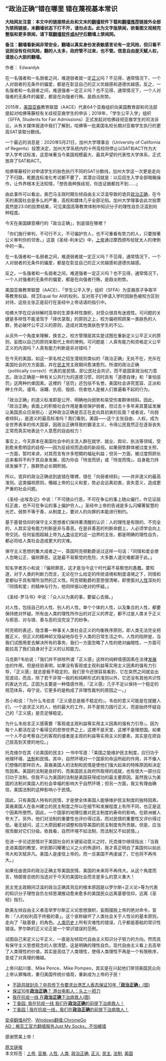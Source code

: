  <h2>“政治正确”错在哪里 错在蔑视基本常识</h2> <p class="notice"><b>大陆网友注意：本文中的链接除此处和文末的<a href="https://github.com/bannedbook/fanqiang" >翻墙</a>软件下载和<a href="https://github.com/killgcd/justmysocks/blob/master/README.md">翻墙推荐</a>链接外全部为禁网链接，未翻墙状态下打不开，请勿点击。此为文字版禁闻，欲看图文视频完整版和更多禁闻，请下载<a href="https://github.com/bannedbook/fanqiang">翻墙软件或APP</a>后翻墙上禁闻网。</p><p>备注：翻墙看新闻非常安全，翻墙以真实身份发表敏感言论有一定风险，但只看不说则没有任何风险，翻的人太多，政府管不过来，也不管。信息自由是天赋人权，请放心大胆的翻墙。</b></p>  <div class="entry"> <p>作者： Edwardyk</p> <p id="summary">在一名强者和一名弱者之间，难道弱者就一定<a href="https://www.bannedbook.org/bnews/tag/%E6%AD%A3%E4%B9%89/" class="st_tag internal_tag" rel="tag" title="标签 正义 下的日志">正义</a>吗？不见得，通常情况下，一个人对弱者的无条件的偏爱，都是在彰显自己的正义优越感和道德优越感。反之，一名强者和一名弱者之间，难道强者一定正义吗？也不见得，通常情况下，一个人对强者的无条件的偏爱，都是在向强者行贿，是趋炎附势。</p> <p>2015年，<a href="https://www.bannedbook.org/bnews/tag/%e7%be%8e%e5%9b%bd/" class="st_tag internal_tag" rel="tag" title="标签 美国 下的日志">美国</a><a href="https://www.bannedbook.org/bnews/tag/%e4%ba%9a%e8%a3%94/" class="st_tag internal_tag" rel="tag" title="标签 亚裔 下的日志">亚裔</a>教育联盟（AACE）代表64个亚裔组织向美国教育部和司法部提起对哈佛等藤校有关歧视亚裔学生的申诉；2018年，「学生公平入学」组织（SFFA, Students for Fair Admissions）正式发起对哈佛歧视亚裔学生的司法诉讼，从有关媒体报道中我们了解到，哈佛等一批美国名校长期对亚裔学生执行的更高SAT录取分数线。</p> <p>一个最近的消息是：2020年5月21日，加州大学理事会（University of California of Regents）投票决定，加州大学系统内的十所高校将停止以SAT和ACT作为大学入学考试标准，这意味著当今美国规模最大、最具声望的代表性大学体系，正式放弃了SAT和ACT。</p> <p>哈佛等藤校针对申请学生的肤色执行不同的SAT分数线，加州大学这一次更是走向了不归路，乾脆连标准化考试都不要了，其潜台词就是：以后招生入学全部暗箱操作，让外界根本无法知情，「想告我种族歧视，你连证据都找不到……」</p> <p>由此事件可以看出，奥巴马主政时期左倾自由主义泛滥导致的诡异<a href="https://www.bannedbook.org/bnews/tag/%e6%94%bf%e6%b2%bb%e6%ad%a3%e7%a1%ae/" class="st_tag internal_tag" rel="tag" title="标签 政治正确 下的日志">政治正确</a>，在今天的美国社会是多么的严重，高校和媒体几乎全部沦陷。加州大学理事会此次投票竟然是23:0的投票结果，可见美国高等教育体制中知识分子的理性自负泛滥到何种程度。</p> <p>今天在美国肆意横行的「政治正确」，到底错在哪裡？</p> <p>「你们施行审判，不可行不义，不可偏护穷人，也不可重看有势力的人，只要按著公义审判你的邻舍。」这是《圣经-利未记》中，<a href="https://www.bannedbook.org/bnews/tag/%e4%b8%8a%e5%b8%9d/" class="st_tag internal_tag" rel="tag" title="标签 上帝 下的日志">上帝</a>通过摩西颁布给犹太人的律例中的一条。</p> <p>在一名强者和一名弱者之间，难道弱者就一定正义吗？不见得，通常情况下，一个人对弱者的无条件的偏爱，都是在彰显自己的正义优越感和道德优越感。</p>  <p>反之，一名强者和一名弱者之间，难道强者一定正义吗？也不见得，通常情况下，一个人对强者的无条件的偏爱，都是在向强者行贿，是趋炎附势。</p> <p>美国亚裔教育联盟（AACE）、「学生公平入学」组织（SFFA）为亚裔孩子争取平等教育权益、捍卫Equal for All的权利，反对孩子们申请入学时因肤色被校方区别对待，这些主张正是前行在圣经中上帝话语的指引中。</p> <p>哈佛大学在应诉辩解时高举的生源多样性旗帜，对受众很具有迷惑性。可问题的关键是多样性不能凌驾于「择优录取」的原则之上，校方偏袒照顾某一类肤色的人群，势必破坏公平正义的原则，造成对其他类肤色学生的不公。</p> <p>从另外一个角度来理解，换言之，校方管理层其实是试图在重新定义公平正义的原则，妄图以自己的原则来取代上帝的律例。可问题是：人真有能力和资格定义公平正义的内涵吗？人真有能力判断是非对错吗？</p> <p>在今天的美国，如这一家名校之招生潜规则类似的「政治正确」无处不在，充斥在美国社会的方方面面，并在<a href="https://www.bannedbook.org/bnews/tag/%e6%b0%91%e4%b8%bb/" class="st_tag internal_tag" rel="tag" title="标签 民主 下的日志">民主</a>党主政期间愈演愈烈。所谓的政治正确（politically correct）代表的是民情，即公民社会共识，而不是国家政治权力意志。政治正确是一种有关公共行为的道德习惯，同时具有「道德自律」和「害怕惩罚」这两种约束因素。这裡的「惩罚」还包括不名誉。美国社会讲究宽容、正派和绅士作风，谩骂、诬衊、仇视、毁损、伤害他人是被人们普遍看不起的行为。</p> <p>「政治正确」的道义标准即是公开、明确地向弱势和易受伤害群体倾斜。因此，「政治正确」表面上的积极社会作用是重视保护弱者，但过去十多年来其蔓延发展让美国民众日渐担心：这种政治正确是否正在走向其初衷的反面？或者说，「向弱者倾斜」，是道义的最高标准吗？我们看到，美国——这个主张自由、人权，成为全世界表率的伟大国家，因政治正确导致的霸凌主义，令得公民竟然正在逐渐丧失正常而真实地表达个人意愿的自由权力！</p> <p>事实上，今天原本在美国社会中的主流人群在就学、就业、舆论、执法等领域，受到愈来愈明显的歧视——因为反歧视而造成的新歧视。如果弱势群体被过度关照，一方面，暂时来讲，对其而言有许多短期的福祉利益；但另一方面，被过度照顾长远来看将不利于其自身发展，因为你会「恃宠而骄」或「恃宠而惰」，自身能力持续发展不了，族群势必长期积弱。</p> <p>所以，诡异的政治正确说到底错在哪裡，错在「向弱者倾斜」——并非道义的最高准则。这类偏袒原则，僭越上帝的公义和爱，势必会远离初衷，丧失意义，造成更严重的社会问题。</p> <p>《圣经-出埃及记》中说：「不可随众行恶，不可在争讼的事上随众偏行，作见证屈枉正直，也不可在争讼的事上偏护穷人。」圣经中上帝的告诫是多么闪耀著智慧的光芒。弱势不等于善，从制度上，要对人的向罪的本能进行制约。</p>  <p>基于基督信仰的保守主义思想者们保持著清醒的认识：人的理性是有限的、不完全的，人其实没有能力判断是非与善恶。在是非善恶的判断命题上，人必须学会向上帝交託。任何妄图超越上帝为<a href="https://www.bannedbook.org/bnews/tag/%e4%ba%ba%e7%b1%bb/" class="st_tag internal_tag" rel="tag" title="标签 人类 下的日志">人类</a>设定的这一边界的主张，都是明确的理性自负，都必将给人类社会造成更大的灾难。</p> <p>保守主义思想的集大成者之一，英国阿克顿勳爵说过这样一句话：「同情和爱会使人忽略公正，偏袒罪恶。这是最不易察觉的危险，大多数人道灾难都源于此。」</p> <p>知名学者苏小和说：「偏袒罪恶，这才是当今这个时代最不易察觉的愚蠢。要知道，对于人类的判断力而言，无论在什么给定的传统语境和制度语境之下，同情和爱都似乎具有理所当然的正义性。阿克顿勳爵的意思很清晰，即使面对<a href="https://www.bannedbook.org/bnews/tag/%E4%BA%BA%E6%80%A7/" class="st_tag internal_tag" rel="tag" title="标签 人性 下的日志">人性</a>深处的『同情和爱』的精神与行为，他同样报以绝对的怀疑。」</p> <p>《圣经-罗马书》中说：「众人以为美的事，要留心去做。」</p> <p>对人性，包括自己的人性、别人的人性，单个个体的人性，以及集合的人性，都要保持绝对怀疑。所有由人类的理性所作出的对正义的界定，都不过是人类关于正义与邪恶、对与错、善与恶的没完没了的纷争。</p> <p>阿克顿的表述，隐含著一种事关人类社会正义的均衡秩序原则，即人类无法完全把握正义，但正义的精神却又隐祕地存在于人类的日常生活之中。人性的陷阱是，当我们试图用爱去解决所有的事务，我们一方面忽略了人性的绝对幽暗性，一方面可能拉高了我们自身对于正义的认知能力。</p> <p>马克斯?韦伯说：「我们并不排除所谓「正义感」这样的纯粹情感因素在法律<span class='wp_keywordlink'><a href="https://www.bannedbook.org/forum11/topic335.html" title="禁片：发展中出现的问题，只能靠发展解决？" target="_blank">发展中</a></span>的作用。但是经验表明，如果没有客观或主观利益等实用主义因素的强有力引导，『正义感』就总是极不稳定的，我们至今还很容易看到，它在突然之间就会出现波动，而且，除了若干非常一般的和纯粹形式的准则以外，它还没有其他共识性的表达方式。正因为主要是一种情感作用，『正义感』几乎不足以保持一个稳定的规范体系，毋宁说，它更多的是构成了非理性裁判的原因之一。」</p> <p>苏小和说：「为什么韦伯言『正义感总是极不稳定的』。韦伯的意义可能是在提醒人们，一个追求正义的人，他的最大的工作，并不是努力践行正义，而是始终怀疑自己的「正义感」是否足够稳定。</p> <p>为什么韦伯言正义感需要『客观或主观利益等实用主义因素的强有力引导』。因为每个人都活在这个看得见的悲惨世界之上，这裡不是天堂，这裡不是理想国。如果一个人不会考察自己的客观的或者是主观的利益等实用主义的要素，其实是在把自己拔高到天使的地位。」</p>  <p>托克维尔在其《论美国的民主》一书中写道：「美国之能维护民主制度，应归功于地理环境、<a href="https://www.bannedbook.org/bnews/tag/%e6%b3%95%e5%88%b6/" class="st_tag internal_tag" rel="tag" title="标签 法制 下的日志">法制</a>和民情。其中，自然环境对一个国家的命运所起的作用，并不像人们想像的那样巨大。英裔美国人的法制和民情是使他们强大起来的特殊原因和决定性因素。美国的法制是良好的，而美国民主政府所取得的成就，也有很大一部分应归功于法制，但我不认为美国的法制是美国获得成功的最主要原因。虽然我认为美国的法制对美国人的社会幸福的影响大于自然环境；但另一方面，我又有理由确信，美国法制的这种影响小于民情。</p> <p>因此，只有美国人特有的民情，才是使全体美国人能够维护民主制度的独特因素。英裔美国人在各州建立的民主制度之所以在细节和发展程度上有所不同，也正是这个因素所使然。因此，一个国家的地理位置对民主制度的寿命的影响，在欧洲被人夸大了。另外，他们对法制的重要性也评价得过高，而对民情的重要性又评价得过低。毫无疑问，这三大原因都对调整和指导美国的民主制度有所贡献。但是，应当按贡献对它们分级。依我看，自然环境不如法制，而法制又不如民情。」</p> <p>在进一步论述民情对于美国社会的关键驱动意义之时，托克维尔继续指出：「当我走进美国的教堂，听到那闪耀著公义之火的佈道时，我才真正明白了美国何以如此伟大和天赋非凡。美国人是虔信上帝的。而一旦美国不再虔诚了，它也将不再伟大。」</p> <p>如果任由诡异的政治正确主导美国民情，美国的未来将不再伟大。从这个角度而言，特朗普总统的当选对于今天的美国社会而言是多么的意义重大！</p> <p>民主党主政期间泛滥的政治正确其背后的根本原因是以罗尔斯&lt;正义论&gt;等为代表的知识分子理性自负左倾思潮推动愈来愈多的美国民众远离基督信仰，远离《圣经》指引。</p> <p>欧美左倾自由主义者高举罗尔斯正义论思想旗帜，妄图摆脱上帝的绝对命令，宣称：「人的权利高于终极的善」。这个宣称破坏了人类社会关于人性论的基本原则，走向了「敌基督」的角色。<span class='wp_keywordlink'><a href="https://www.bannedbook.org/forum3/topic1750.html" title="考古学禁区-被掩藏的人类历史" target="_blank">人类历史</a></span>上所有灾难性的错误，几乎都是基础的常识性错误。罗尔斯的正义论正是一个常识错误的范例。</p> <p>试图自己来定义公平正义，一直是左倾现代自由主义知识分子努力的方向。然而具有保守主义思想观念的人很清楚，这是明确的理性自负。现代自由主义看上去高举了人类理性的价值，其实是高估了人类理性，使得人类理性不再是一个有限秩序，变成了对真理的僭越。</p> <p>上帝兴起川普、Mike Pence、Mike Pompeo，其实是在兴起他们带领美国民众向上帝认罪悔改，重归美国传统价值观，重新成为上帝的子民！</p> <ul class='op-related-articles' title='相关阅读'> <li><a href='https://www.bannedbook.org/bnews/cnnews/hknews/20200509/1324985.html' target='_blank'>不舔共就封杀？中共传下令要求台港艺人表态保证10年「<b>政治正确</b>」(图)</a></li> <li><a href='https://www.bannedbook.org/bnews/cbnews/20200504/1323107.html' target='_blank'>保证10年<b>政治正确</b>？ 港台电影人：头上一把刀</a></li> <li><a href='https://www.bannedbook.org/bnews/comments/20200221/1280757.html' target='_blank'>我在抗疫一线 在<b>政治正确</b>下治病救人(图)</a></li> <li><a href='https://www.bannedbook.org/bnews/comments/20200220/1280097.html' target='_blank'>丁香园: 我在抗疫一线 我们在<b>政治正确</b>的前提下治病救人！</a></li> <li><a href='https://www.bannedbook.org/bnews/baitai/20200220/1279890.html' target='_blank'>丁香园 &#124; 我在抗疫一线，我们在<b>政治正确</b>的前提下治病救人！</a></li> </ul> <div class="texttj"> <a href="https://github.com/bannedbook/fanqiang/wiki/%E7%A6%81%E9%97%BB%E7%BD%91%E5%AE%89%E5%8D%93%E7%BF%BB%E5%A2%99%E6%96%B0%E9%97%BBAPP" target="_blank">安卓翻墙APP</a>、<a href="https://github.com/bannedbook/fanqiang/wiki/Chrome%E4%B8%80%E9%94%AE%E7%BF%BB%E5%A2%99%E5%8C%85" target="_blank">Windows翻墙:ChromeGo</a><br/> <a href="https://github.com/killgcd/justmysocks/blob/master/README.md" target="_blank">AD：搬瓦工官方翻墙服务Just My Socks，不怕被墙</a> </div><p>感谢赞美上帝！</p> <a name='sharetosocial'></a>         <div><a href='https://www.bannedbook.org/bnews/comments/20200526/1334422.html'>原文链接</a></div>  </div><!--END ENTRY--> <div class="postfooter"> <div>本文标签：<a href="https://www.bannedbook.org/bnews/tag/%e4%b8%8a%e5%b8%9d/" rel="tag">上帝</a>, <a href="https://www.bannedbook.org/bnews/tag/%e4%ba%9a%e8%a3%94/" rel="tag">亚裔</a>, <a href="https://www.bannedbook.org/bnews/tag/%E4%BA%BA%E6%80%A7/" rel="tag">人性</a>, <a href="https://www.bannedbook.org/bnews/tag/%e4%ba%ba%e7%b1%bb/" rel="tag">人类</a>, <a href="https://www.bannedbook.org/bnews/tag/%e6%94%bf%e6%b2%bb%e6%ad%a3%e7%a1%ae/" rel="tag">政治正确</a>, <a href="https://www.bannedbook.org/bnews/tag/%E6%AD%A3%E4%B9%89/" rel="tag">正义</a>, <a href="https://www.bannedbook.org/bnews/tag/%e6%b0%91%e4%b8%bb/" rel="tag">民主</a>, <a href="https://www.bannedbook.org/bnews/tag/%e6%b3%95%e5%88%b6/" rel="tag">法制</a>, <a href="https://www.bannedbook.org/bnews/tag/%e7%be%8e%e5%9b%bd/" rel="tag">美国</a></div>  </div><!--END POSTFOOTER--> 